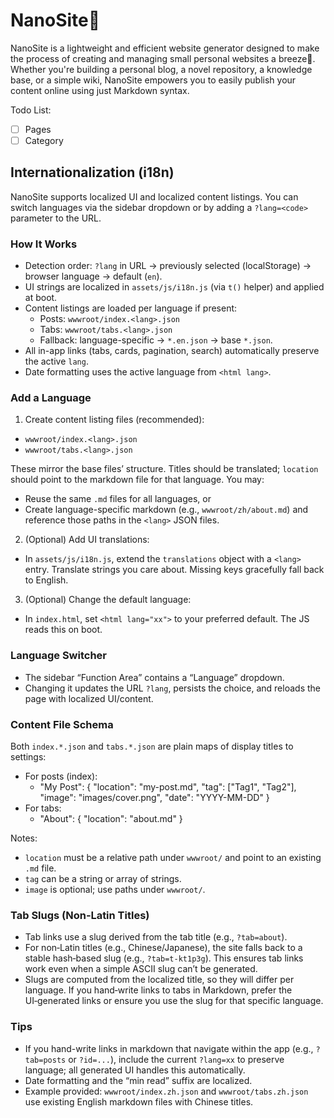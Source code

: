 # NanoSite📝

NanoSite is a lightweight and efficient website generator designed to make the process of creating and managing small personal websites a breeze🍃. Whether you're building a personal blog, a novel repository, a knowledge base, or a simple wiki, NanoSite empowers you to easily publish your content online using just Markdown syntax.

Todo List:

- [ ] Pages
- [ ] Category

## Internationalization (i18n)

NanoSite supports localized UI and localized content listings. You can switch languages via the sidebar dropdown or by adding a `?lang=<code>` parameter to the URL.

### How It Works
- Detection order: `?lang` in URL → previously selected (localStorage) → browser language → default (`en`).
- UI strings are localized in `assets/js/i18n.js` (via `t()` helper) and applied at boot.
- Content listings are loaded per language if present:
  - Posts: `wwwroot/index.<lang>.json`
  - Tabs: `wwwroot/tabs.<lang>.json`
  - Fallback: language-specific → `*.en.json` → base `*.json`.
- All in-app links (tabs, cards, pagination, search) automatically preserve the active `lang`.
- Date formatting uses the active language from `<html lang>`.

### Add a Language
1) Create content listing files (recommended):
- `wwwroot/index.<lang>.json`
- `wwwroot/tabs.<lang>.json`

These mirror the base files’ structure. Titles should be translated; `location` should point to the markdown file for that language. You may:
- Reuse the same `.md` files for all languages, or
- Create language-specific markdown (e.g., `wwwroot/zh/about.md`) and reference those paths in the `<lang>` JSON files.

2) (Optional) Add UI translations:
- In `assets/js/i18n.js`, extend the `translations` object with a `<lang>` entry. Translate strings you care about. Missing keys gracefully fall back to English.

3) (Optional) Change the default language:
- In `index.html`, set `<html lang="xx">` to your preferred default. The JS reads this on boot.

### Language Switcher
- The sidebar “Function Area” contains a “Language” dropdown.
- Changing it updates the URL `?lang`, persists the choice, and reloads the page with localized UI/content.

### Content File Schema
Both `index.*.json` and `tabs.*.json` are plain maps of display titles to settings:

- For posts (index):
  - "My Post": { "location": "my-post.md", "tag": ["Tag1", "Tag2"], "image": "images/cover.png", "date": "YYYY-MM-DD" }
- For tabs:
  - "About": { "location": "about.md" }

Notes:
- `location` must be a relative path under `wwwroot/` and point to an existing `.md` file.
- `tag` can be a string or array of strings.
- `image` is optional; use paths under `wwwroot/`.

### Tab Slugs (Non‑Latin Titles)
- Tab links use a slug derived from the tab title (e.g., `?tab=about`).
- For non‑Latin titles (e.g., Chinese/Japanese), the site falls back to a stable hash‑based slug (e.g., `?tab=t-kt1p3g`). This ensures tab links work even when a simple ASCII slug can’t be generated.
- Slugs are computed from the localized title, so they will differ per language. If you hand‑write links to tabs in Markdown, prefer the UI‑generated links or ensure you use the slug for that specific language.

### Tips
- If you hand-write links in markdown that navigate within the app (e.g., `?tab=posts` or `?id=...`), include the current `?lang=xx` to preserve language; all generated UI handles this automatically.
- Date formatting and the “min read” suffix are localized.
- Example provided: `wwwroot/index.zh.json` and `wwwroot/tabs.zh.json` use existing English markdown files with Chinese titles.
